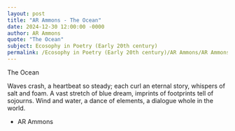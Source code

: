 ```yaml
---
layout: post
title: "AR Ammons - The Ocean"
date: 2024-12-30 12:00:00 -0000
author: AR Ammons
quote: "The Ocean"
subject: Ecosophy in Poetry (Early 20th century)
permalink: /Ecosophy in Poetry (Early 20th century)/AR Ammons/AR Ammons - The Ocean
---
```


The Ocean

Waves crash,
a heartbeat so steady;
each curl an eternal story,
whispers of salt and foam.
A vast stretch
of blue dream,
imprints of footprints
tell of sojourns.
Wind and water,
a dance of elements,
a dialogue whole in the world.

- AR Ammons
